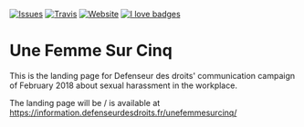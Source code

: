 [![Issues](https://img.shields.io/github/issues/DefenseurDesDroits/UneFemmeSurCinq.svg?style=flat-square)](https://github.com/DefenseurDesDroits/UneFemmeSurCinq/issues)
[![Travis](https://img.shields.io/travis/DefenseurDesDroits/UneFemmeSurCinq.svg?style=flat-square)](https://travis-ci.org/DefenseurDesDroits/UneFemmeSurCinq)
[![Website](https://img.shields.io/website-up-down-green-red/https/information.defenseurdesdroits.fr/unefemmesurcinq/.svg?style=flat-square)](https://information.defenseurdesdroits.fr/unefemmesurcinq/)
[![I love badges](https://img.shields.io/badge/I%20love-badges-FF00FF.svg?style=flat-square)](https://shields.io)

# Une Femme Sur Cinq

This is the landing page for Defenseur des droits' communication campaign of February 2018 about sexual harassment in the workplace.

The landing page will be / is available at https://information.defenseurdesdroits.fr/unefemmesurcinq/
